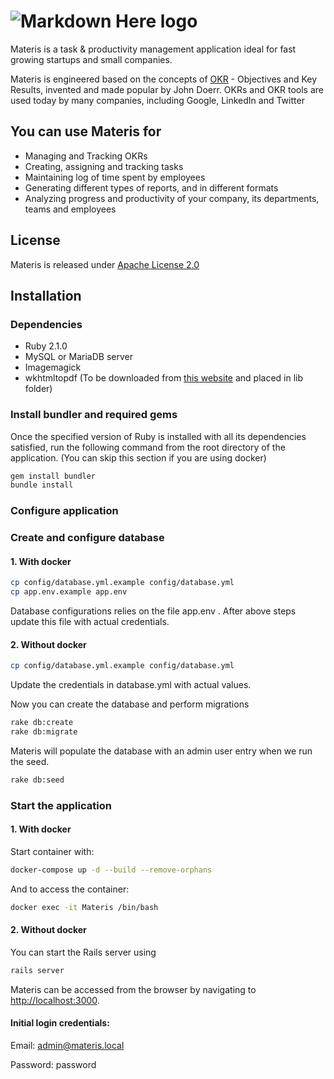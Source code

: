 # ![Markdown Here logo](https://raw.githubusercontent.com/nickmc01/materis/master/app/assets/images/logo.png)

Materis is a task & productivity management application ideal for fast growing startups and small companies. 

Materis is engineered based on the concepts of [OKR](https://en.wikipedia.org/wiki/OKR) - Objectives and Key Results, invented and made popular by John Doerr. OKRs and OKR tools are used today by many companies, including Google, LinkedIn and Twitter

## You can use Materis for
- Managing and Tracking OKRs
- Creating, assigning and tracking tasks
- Maintaining log of time spent by employees
- Generating different types of reports, and in different formats
- Analyzing progress and productivity of your company, its departments, teams and employees

## License
Materis is released under [Apache License 2.0](https://github.com/nickmc01/Materis/blob/master/LICENSE)


## Installation

### Dependencies
- Ruby 2.1.0
- MySQL or MariaDB server
- Imagemagick
- wkhtmltopdf (To be downloaded from [this website](http://wkhtmltopdf.org/) and placed in lib folder)


### Install bundler and required gems
Once the specified version of Ruby is installed with all its dependencies satisfied, run the following command from the root directory of the application. (You can skip this section if you are using docker)
```sh
gem install bundler
bundle install
```
### Configure application

### Create and configure database

#### 1. With docker
```sh
cp config/database.yml.example config/database.yml
cp app.env.example app.env
```
Database configurations relies on the file app.env . After above steps update this file with actual credentials.

#### 2. Without docker
```sh
cp config/database.yml.example config/database.yml
```
Update the credentials in database.yml with actual values.

Now you can create the database and perform migrations
```sh
rake db:create
rake db:migrate
```
Materis will populate the database with an admin user entry when we run the seed.
```sh
rake db:seed
```
### Start the application

#### 1. With docker
Start container with:
```sh
docker-compose up -d --build --remove-orphans
```

And to access the container:

```sh
docker exec -it Materis /bin/bash
```

#### 2. Without docker
You can start the Rails server using
```sh
rails server
```


Materis can be accessed from the browser by navigating to [http://localhost:3000]().
#### Initial login credentials:
Email: admin@materis.local

Password: password

